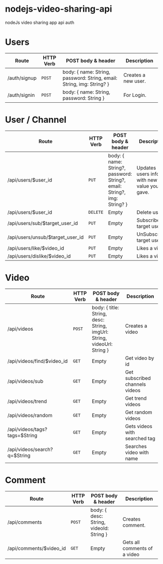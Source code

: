 # nodejs-video-sharing-api
nodeJs video sharing app api
auth
# Users

| Route | HTTP Verb	 | POST body & header	 | Description	 |
| --- | --- | --- | --- |
| /auth/signup | `POST` | body: { name: String, password: String, email: String, img: String? } | Creates a new user. |
| /auth/signin | `POST` | body: { name: String, password: String } | For Login. |

# User / Channel

| Route | HTTP Verb	 | POST body & header	 | Description	 |
| --- | --- | --- | --- |
| /api/users/$user_id | `PUT` | body: { name: String?, password: String?, email: String?, img: String? } | Updates users info with new value you gave. |
| /api/users/$user_id | `DELETE` | Empty | Delete user |
| /api/users/sub/$target_user_id | `PUT` | Empty | Subscribes target user |
| /api/users/unsub/$target_user_id | `PUT` | Empty | UnSubscribes target user |
| /api/users/like/$video_id | `PUT` | Empty | Likes a video |
| /api/users/dislike/$video_id | `PUT` | Empty | Likes a video |


# Video

| Route | HTTP Verb	 | POST body & header	 | Description	 |
| --- | --- | --- | --- |
| /api/videos | `POST` | body: { title: String, desc: String, imgUrl: String, videoUrl: String } | Creates a video |
| /api/videos/find/$video_id | `GET` | Empty | Get video by id |
| /api/videos/sub | `GET` | Empty | Get subscribed channels videos |
| /api/videos/trend | `GET` | Empty | Get trend videos |
| /api/videos/random | `GET` | Empty | Get random videos |
| /api/videos/tags?tags=$String | `GET` | Empty | Gets videos with searched tag |
| /api/videos/search?q=$String | `GET` | Empty | Searches video with name |

# Comment

| Route | HTTP Verb	 | POST body & header	 | Description	 |
| --- | --- | --- | --- |
| /api/comments | `POST` | body: { desc: String, videoId: String } | Creates comment. |
| /api/comments/$video_id | `GET` | Empty | Gets all comments of a video |


